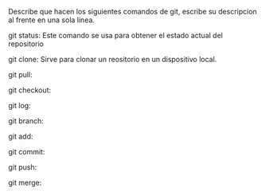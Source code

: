 Describe que hacen los siguientes comandos de git, escribe su descripcion al frente en una sola linea.

git status: Este comando se usa para obtener el estado actual del repositorio

git clone: Sirve para clonar un reositorio en un dispositivo local.

git pull:

git checkout:

git log:

git branch:

git add:

git commit:

git push:

git merge:
